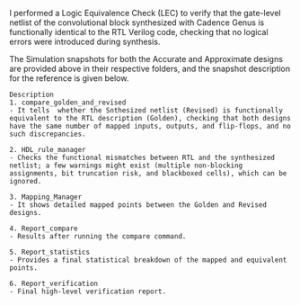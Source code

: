 I performed a Logic Equivalence Check (LEC) to verify that the gate-level netlist of the convolutional block synthesized with Cadence Genus is functionally identical to the RTL Verilog code, checking that no logical errors were introduced during synthesis.

The Simulation snapshots for both the Accurate and Approximate designs are provided above in their respective folders, and the snapshot description for the reference is given below.

```
Description
1. compare_golden_and_revised
- It tells  whether the Snthesized netlist (Revised) is functionally equivalent to the RTL description (Golden), checking that both designs have the same number of mapped inputs, outputs, and flip-flops, and no such discrepancies.

2. HDL_rule_manager
- Checks the functional mismatches between RTL and the synthesized netlist; a few warnings might exist (multiple non-blocking assignments, bit truncation risk, and blackboxed cells), which can be ignored.

3. Mapping_Manager 
- It shows detailed mapped points between the Golden and Revised designs.

4. Report_compare 
- Results after running the compare command.

5. Report_statistics 
- Provides a final statistical breakdown of the mapped and equivalent points.

6. Report_verification 
- Final high-level verification report.
```
